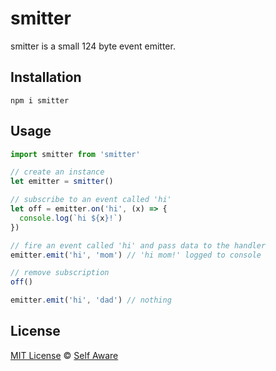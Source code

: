 # smitter

smitter is a small 124 byte event emitter.

## Installation

```
npm i smitter
```

## Usage

```js
import smitter from 'smitter'

// create an instance
let emitter = smitter()

// subscribe to an event called 'hi'
let off = emitter.on('hi', (x) => {
  console.log(`hi ${x}!`)
})

// fire an event called 'hi' and pass data to the handler
emitter.emit('hi', 'mom') // 'hi mom!' logged to console

// remove subscription
off()

emitter.emit('hi', 'dad') // nothing
```

## License

[MIT License](https://opensource.org/licenses/MIT) © [Self Aware](https://selfaware.studio)
